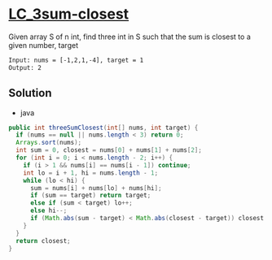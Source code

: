 # [LC_3sum-closest](https://leetcode.com/problems/3sum-closest)

Given array S of n int, find three int in S such that the sum is closest to a given number, target

```txt
Input: nums = [-1,2,1,-4], target = 1
Output: 2
```

## Solution

* java

```java
public int threeSumClosest(int[] nums, int target) {
  if (nums == null || nums.length < 3) return 0;
  Arrays.sort(nums);
  int sum = 0, closest = nums[0] + nums[1] + nums[2];
  for (int i = 0; i < nums.length - 2; i++) {
    if (i > 1 && nums[i] == nums[i - 1]) continue;
    int lo = i + 1, hi = nums.length - 1;
    while (lo < hi) {
      sum = nums[i] + nums[lo] + nums[hi];
      if (sum == target) return target;
      else if (sum < target) lo++;
      else hi--;
      if (Math.abs(sum - target) < Math.abs(closest - target)) closest = sum;
    }
  }
  return closest;
}
```
